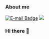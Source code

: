 

<!--
**leekh8/leekh8** is a ✨ _special_ ✨ repository because its `README.md` (this file) appears on your GitHub profile.

Here are some ideas to get you started:

- 🔭 I’m currently working on ...
- 🌱 I’m currently learning ...
- 👯 I’m looking to collaborate on ...
- 🤔 I’m looking for help with ...
- 💬 Ask me about ...
- 📫 How to reach me: ...
- 😄 Pronouns: ...
- ⚡ Fun fact: ...
-->
<!-- badge site : https://simpleicons.org/  -->
<!-- icon site: https://shields.io/ -->
### About me
[![E-mail Badge](https://img.shields.io/badge/email-yellowgreen?style=flat-square&logo=appveyor&logo=google&logoColor=white&link=mailto:amysun125@gmail.com)](mailto:amysun125@gmail.com) 
<a href="https://leekh8.github.io/" target="_blank">
  <img src="https://img.shields.io/badge/blog-skyblue?style=flat-square"/>
</a>
### Hi there 👋
